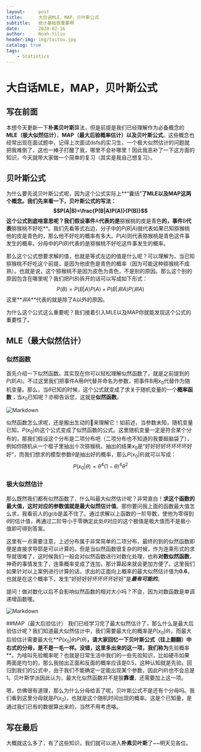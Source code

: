```yaml
---
layout:     post
title:      大白话MLE，MAP，贝叶斯公式
subtitle:   统计基础很重要啊
date:       2020-02-16
author:     Noah-Yiliu
header-img: img/taitou.jpg
catalog: true
tags:
    - Statistics
---
```


# 大白话MLE，MAP，贝叶斯公式
## 写在前面
本想今天更新一下**朴素贝叶斯**算法，但是前提是我们已经理解作为必备概念的**MLE（极大似然估计）**，**MAP（最大后验概率估计）**以及**贝叶斯公式**。这些概念也经常出现在面试题中，记得上次面试dsfs的实习生，一个极大似然估计的问题就把我难倒了，这也一棒子打醒了我，哪里不会补哪里！因此我恶补了一下这方面的知识，今天就带大家做一个简单的复习（其实是我自己想复习）。

## 贝叶斯公式
为什么要先说贝叶斯公式呢，因为这个公式实际上**“囊括”**了MLE以及MAP这两个概念。我们先来看一下，贝叶斯公式的写法：$$P(A|B)=\frac{P(B|A)P(A)}{P(B)}$$
这个公式到底啥意思呢？我们假设事件**A**代表的是**猕猴桃的皮是青色**的，事件**B**代表**猕猴桃不好吃**。我们先看等式右边，分子中的$P(B|A)$就代表如果已知猕猴桃他的皮是青色的，那么他不好吃的概率有多大。$P(A)$则代表猕猴桃是青色这件事发生的概率。分母中的$P(B)$代表的是猕猴桃不好吃这件事发生的概率。

那么这个公式想要求解的值，也就是等式左边的值是什么呢？可以理解为，当已知猕猴桃不好吃这个前提，是因为他皮色是青色的概率（因为可能这种猕猴桃不成熟）。也就是说，这个猕猴桃不是因为皮色为青色，不是别的原因。那么这个别的原因包含在哪里呢？我们把$P(B)$拆开的话可以写成如下形式：$$P(B)=P(B|A)P(A)+P(B|非A)P(非A)$$这里**$非A$**代表的就是除了A以外的原因。

为什么这个公式这么重要呢？我们接着引入MLE以及MAP你就能发现这个公式的重要性了。

## MLE（最大似然估计）
### 似然函数
首先介绍一下似然函数。其实现在你可以轻松理解似然函数了，就是之前提到的$P(B|A)$。不过这里我们把事件A用$\theta$代替并命名为参数，把事件B用$x_{0}$代替作为随机变量。那么，当$\theta$已知的时候，这个公式就变成了求关于随机变量的一个**概率函数**；当$x_{0}$已知呢？亦柳告诉您，这就是**似然函数**。

![Markdown](http://i2.tiimg.com/708998/68217126293ef31e.jpg)

似然函数怎么求呢，还是搬出生动的🌰来理解它！如前述，当参数未知，随机变量已知，$P(x_{0}|\theta)$这个公式变成了似然函数的公式。这里随机变量一定是符合某个分布的，那我们假设这个分布是二项分布吧（二项分布也不知道的我要敲脑袋了），例如你随机从一个框子里抽出十次猕猴桃，抽出的结果$x_{0}$是“好好好好坏坏坏坏好好”，而我们想求的模型参数$\theta$是抽出好的概率，那么$P(x_{0}|\theta)$就可以写成：$$P(x_{0}|\theta)=\theta^{4}(1-\theta)^{4}\theta^{2}$$

### 极大似然估计
那么既然我们都有似然函数了，什么叫最大似然估计呢？非常直白！**求这个函数的最大值，这时对应的参数值就是最大似然估计值**。那你要问我上面的函数最大值怎么求，我看前人的gcb是盖不住了。通过求解以上函数的一阶导数，使他为零得到$\theta$的估计值，再通过二阶导小于零确定此处$\theta$对应的这个极值是极大值而不是极小值即可得到答案。

这里有一点需要注意，上述分布属于非常简单的二项分布，最终的到的似然函数即便是直接求导耶是可以计算的。但是当似然函数很复杂的时候，作为连乘形式的求导就很难了，这时候我们一般会对似然函数进行对数化处理，也称**对数似然函数**，神奇的事情发生了，连乘概率变成了连加，那计算起来就会更加方便了。这里我们如果针对以上案例进行计算的话，求出的正面向上概率的最大似然估计值为**0.6**，也就是在这个概率下，发生“好好好好坏坏坏坏好好”是***最有可能的***。

提问！做对数化以后不会影响似然函数的相对大小吗？不会，因为对数函数是单调递增函数喔。

![Markdown](http://i1.fuimg.com/708998/2238ae7f27853672.jpg)

##MAP（最大后验估计）
我们已经学习完了最大似然估计了，那么什么是最大后验估计呢？我们知道最大似然估计中，我们需要最大化的概率是$P(x_{0}|\theta)$，而最大后验估计需要最大化**$P(x_{0}|\theta)P(\theta)$**，请大家回忆一下贝叶斯公式（往上翻翻）中右式的分母，是不是一毛一样。没错，这里多出来的这一项，我们称为**先验概率**。为啥叫先验概率呢？也就是日常生活中我们的一些先验知识，比如硬币如果两面是均匀的，那么我抛出正面和反面的概率应该是0.5，这种认知就是先验。回归到我们的公式中，由于我们不能确定一定能出现某个参数，因此$P(\theta)$也不会总是1。贝叶斯学派因此认为，最大化似然函数并不是狠**靠谱**，还需要加上这一项。

嗯，仿佛很有道理，那么为什么分母给丢了呢，贝叶斯公式不是还有个分母吗。我们看到这里分母就是$P(x_{0})$，也就是这个随机时间出现的概率。这是个已知量，是通过我们已有的数据算出来的，当然不用考虑咯。

## 写在最后
大概就这么多了，有了这些知识，我们就可以进入**朴素贝叶斯**了~~明天见各位。











